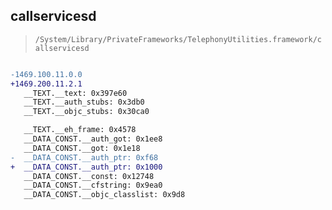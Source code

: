 ## callservicesd

> `/System/Library/PrivateFrameworks/TelephonyUtilities.framework/callservicesd`

```diff

-1469.100.11.0.0
+1469.200.11.2.1
   __TEXT.__text: 0x397e60
   __TEXT.__auth_stubs: 0x3db0
   __TEXT.__objc_stubs: 0x30ca0

   __TEXT.__eh_frame: 0x4578
   __DATA_CONST.__auth_got: 0x1ee8
   __DATA_CONST.__got: 0x1e18
-  __DATA_CONST.__auth_ptr: 0xf68
+  __DATA_CONST.__auth_ptr: 0x1000
   __DATA_CONST.__const: 0x12748
   __DATA_CONST.__cfstring: 0x9ea0
   __DATA_CONST.__objc_classlist: 0x9d8

```
